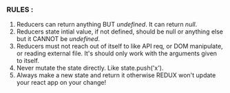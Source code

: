 ### RULES : 

1. Reducers can return anything BUT *undefined*. It can return *null*.
2. Reducers state intial value, if not defined, should be null or anything else but it CANNOT be *undefined*.
3. Reducers must not reach out of itself to like API req, or DOM manipulate, or reading external file. It's should only work with the arguments given to itself.
4. Never mutate the state directly. Like state.push('x').
5. Always make a new state and return it otherwise REDUX won't update your react app on your change!

